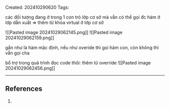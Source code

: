 Created: 202410290620
Tags: 

các đối tượng đang ở trong 1 con trỏ lớp cơ sở mà vẫn có thể gọi đc hàm ở lớp dẫn xuất => thêm từ khóa virtual ở lớp cơ sở

![[Pasted image 20241029062145.png]]
![[Pasted image 20241029062159.png]]

gần như là hàm mặc định, nếu như overide thì gọi hàm con, còn không thì vẫn gọi cha 


bổ trợ trong quá trình đọc code thôi: thêm từ override
![[Pasted image 20241029062456.png]]

-----
## References
1.
